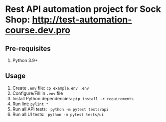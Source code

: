 # Rest API automation project for Sock Shop: http://test-automation-course.dev.pro

## Pre-requisites
1. Python 3.9+

## Usage
1. Create `.env` file: `cp example.env .env`
1. Configure/Fill in `.env` file
1. Install Python dependencies: `pip install -r requirements`
1. Run lint: `pylint *`
1. Run all API tests: ` python -m pytest tests/api`
1. Run all UI tests: ` python -m pytest tests/ui`
